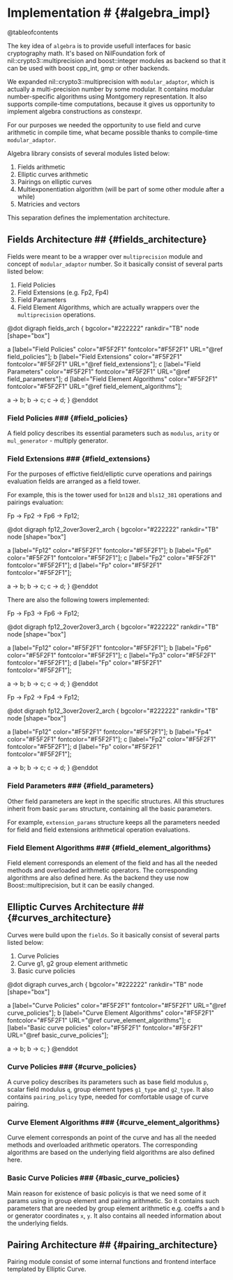 # Implementation # {#algebra_impl}

@tableofcontents

The key idea of `algebra` is to provide usefull interfaces for basic cryptography math. It's based on NilFoundation fork of 
nil::crypto3::multiprecision and boost::integer modules as backend so that it can be used with boost cpp_int, gmp or other backends.

We expanded nil::crypto3::multiprecision with `modular_adaptor`, which is actually a multi-precision number by some modular. It contains 
modular number-specific algorithms using Montgomery representation. It also supports compile-time computations, because it gives 
us opportunity to implement algebra constructions as constexpr.

For our purposes we needed the opportunity to use field and curve arithmetic in compile time, what became possible thanks to 
compile-time `modular_adaptor`.

Algebra library consists of several modules listed below:

1. Fields arithmetic
2. Elliptic curves arithmetic
3. Pairings on elliptic curves
4. Multiexponentiation algorithm (will be part of some other module after a while)
5. Matricies and vectors

This separation defines the implementation architecture.



## Fields Architecture ## {#fields_architecture}

Fields were meant to be a wrapper over `multiprecision` module and concept of `modular_adaptor` number. So it basically consist 
of several parts listed below:

1. Field Policies
2. Field Extensions (e.g. Fp2, Fp4)
3. Field Parameters
4. Field Element Algorithms, which are actually wrappers over the `multiprecision` operations.

@dot
digraph fields_arch {
bgcolor="#222222"
rankdir="TB"
node [shape="box"]

  a [label="Field Policies" color="#F5F2F1" fontcolor="#F5F2F1" URL="@ref field_policies"];
  b [label="Field Extensions" color="#F5F2F1" fontcolor="#F5F2F1" URL="@ref field_extensions"];
  c [label="Field Parameters" color="#F5F2F1" fontcolor="#F5F2F1" URL="@ref field_parameters"];
  d [label="Field Element Algorithms" color="#F5F2F1" fontcolor="#F5F2F1" URL="@ref field_element_algorithms"];
  
  a -> b;
  b -> c;
  c -> d;
}
@enddot

### Field Policies ### {#field_policies}

A field policy describes its essential parameters such as `modulus`, `arity` or `mul_generator` - multiply generator. 

### Field Extensions ### {#field_extensions}

For the purposes of effictive field/elliptic curve operations and pairings evaluation fields are arranged as a field tower.

For example, this is the tower used for `bn128` and `bls12_381` operations and pairings evaluation:

Fp -> Fp2 -> Fp6 -> Fp12;

@dot
digraph fp12_2over3over2_arch {
bgcolor="#222222"
rankdir="TB"
node [shape="box"]

  a [label="Fp12" color="#F5F2F1" fontcolor="#F5F2F1"];
  b [label="Fp6" color="#F5F2F1" fontcolor="#F5F2F1"];
  c [label="Fp2" color="#F5F2F1" fontcolor="#F5F2F1"];
  d [label="Fp" color="#F5F2F1" fontcolor="#F5F2F1"];
  
  a -> b;
  b -> c;
  c -> d;
}
@enddot

There are also the following towers implemented:

Fp -> Fp3 -> Fp6 -> Fp12;

@dot
digraph fp12_2over2over3_arch {
bgcolor="#222222"
rankdir="TB"
node [shape="box"]

  a [label="Fp12" color="#F5F2F1" fontcolor="#F5F2F1"];
  b [label="Fp6" color="#F5F2F1" fontcolor="#F5F2F1"];
  c [label="Fp3" color="#F5F2F1" fontcolor="#F5F2F1"];
  d [label="Fp" color="#F5F2F1" fontcolor="#F5F2F1"];
  
  a -> b;
  b -> c;
  c -> d;
}
@enddot

Fp -> Fp2 -> Fp4 -> Fp12;

@dot
digraph fp12_3over2over2_arch {
bgcolor="#222222"
rankdir="TB"
node [shape="box"]

  a [label="Fp12" color="#F5F2F1" fontcolor="#F5F2F1"];
  b [label="Fp4" color="#F5F2F1" fontcolor="#F5F2F1"];
  c [label="Fp2" color="#F5F2F1" fontcolor="#F5F2F1"];
  d [label="Fp" color="#F5F2F1" fontcolor="#F5F2F1"];
  
  a -> b;
  b -> c;
  c -> d;
}
@enddot

### Field Parameters ### {#field_parameters}

Other field parameters are kept in the specific structures. All this structures inherit from basic `params` structure, containing all the 
basic parameters.

For example, `extension_params` structure keeps all the parameters needed for field and field extensions arithmetical operation evaluations.

### Field Element Algorithms ### {#field_element_algorithms}

Field element corresponds an element of the field and has all the needed methods and overloaded arithmetic operators. The corresponding 
algorithms are also defined here. As the backend they use now Boost::multiprecision, but it can be easily changed.

## Elliptic Curves Architecture ## {#curves_architecture}

Curves were build upon the `fields`. So it basically consist of several parts listed below:

1. Curve Policies
2. Curve g1, g2 group element arithmetic
3. Basic curve policies

@dot
digraph curves_arch {
bgcolor="#222222"
rankdir="TB"
node [shape="box"]

  a [label="Curve Policies" color="#F5F2F1" fontcolor="#F5F2F1" URL="@ref curve_policies"];
  b [label="Curve Element Algorithms" color="#F5F2F1" fontcolor="#F5F2F1" URL="@ref curve_element_algorithms"];
  c [label="Basic curve policies" color="#F5F2F1" fontcolor="#F5F2F1" URL="@ref basic_curve_policies"];
  
  a -> b;
  b -> c;
}
@enddot

### Curve Policies ### {#curve_policies}

A curve policy describes its parameters such as base field modulus `p`, scalar field modulus `q`, group element types `g1_type` and `g2_type`. 
It also contains `pairing_policy` type, needed for comfortable usage of curve pairing.

### Curve Element Algorithms ### {#curve_element_algorithms}

Curve element corresponds an point of the curve and has all the needed methods and overloaded arithmetic operators. The corresponding algorithms 
are based on the underlying field algorithms are also defined here.

### Basic Curve Policies ### {#basic_curve_policies}

Main reason for existence of basic policyis is that we need some of it params using in group element and pairing arithmetic. 
So it contains such parameters that are needed by group element arithmetic e.g. coeffs `a` and `b` or generator coordinates `x`, `y`. 
It also contains all needed information about the underlying fields. 

## Pairing Architecture ## {#pairing_architecture}

Pairing module consist of some internal functions and frontend interface templated by Elliptic Curve.
